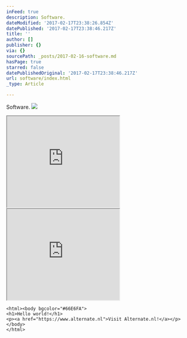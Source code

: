 ```yaml
---
inFeed: true
description: Software.
dateModified: '2017-02-17T23:38:26.854Z'
datePublished: '2017-02-17T23:38:46.217Z'
title: ''
author: []
publisher: {}
via: {}
sourcePath: _posts/2017-02-16-software.md
hasPage: true
starred: false
datePublishedOriginal: '2017-02-17T23:38:46.217Z'
url: software/index.html
_type: Article

---
```

Software.
![](https://the-grid-user-content.s3-us-west-2.amazonaws.com/9cc8f4fa-8328-4c62-90b5-9e110cbc7f90.png)

<iframe src="https://the-grid.github.io/ed-userhtml/?g=eJxNzTEOgzAMQNGdU6Rhx2LJgIwlhiJO0D1AIEgWjoKlqLcv3Vjf8D_Osn7NvC_CkntbO_d242CpwtjSFJjFFMm8vhBuqDARehNz2HobVdPVAZRSGs8a8uk1NCdb-hzXoWZ4GIInhHQH4D-kH-BYJpU" height="244" style=""></iframe>

<iframe src="https://the-grid.github.io/ed-userhtml/?g=eJwtT7sOwjAM3PMVJkthacWeZoCCAIFAogtjaCyIaB4qLlL-noQy2Xcn--7ErDmv29tlA0-yvWTiP-5eR8kSXMpThK0Z3gQH9VHXbjCBRJX4pN5HIu-AYsCaT4Az77redK-aa9-NFh2VD6RNj3ldxb2eFxqtLxalcQ6HXXs6Qg2NIpwvuGTrfAsWgTxo8w69ij8RlNPQGoulqCanHCCA0cko_eNSVCFT1RQ9RcxNgH0BgqlIPA" height="244" style=""></iframe>

    <html><body bgcolor="#66E6FA">
    <h1>Hello world!</h1>
    <p><a href="https://www.alternate.nl">Visit Alternate.nl!</a></p>
    </body>
    </html>